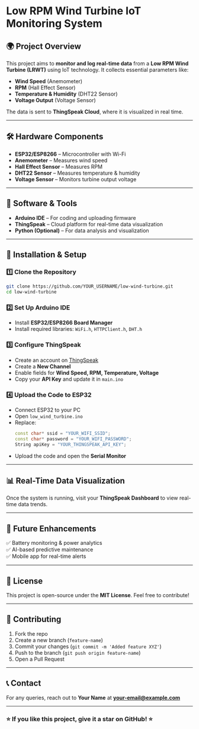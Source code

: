 # Low RPM Wind Turbine IoT Monitoring System

## 🌍 Project Overview
This project aims to **monitor and log real-time data** from a **Low RPM Wind Turbine (LRWT)** using IoT technology. It collects essential parameters like:
- **Wind Speed** (Anemometer)
- **RPM** (Hall Effect Sensor)
- **Temperature & Humidity** (DHT22 Sensor)
- **Voltage Output** (Voltage Sensor)

The data is sent to **ThingSpeak Cloud**, where it is visualized in real time.

---
## 🛠️ Hardware Components
- **ESP32/ESP8266** – Microcontroller with Wi-Fi
- **Anemometer** – Measures wind speed
- **Hall Effect Sensor** – Measures RPM
- **DHT22 Sensor** – Measures temperature & humidity
- **Voltage Sensor** – Monitors turbine output voltage

---
## 📡 Software & Tools
- **Arduino IDE** – For coding and uploading firmware
- **ThingSpeak** – Cloud platform for real-time data visualization
- **Python (Optional)** – For data analysis and visualization

---
## 🚀 Installation & Setup
### 1️⃣ **Clone the Repository**
```bash
git clone https://github.com/YOUR_USERNAME/low-wind-turbine.git
cd low-wind-turbine
```

### 2️⃣ **Set Up Arduino IDE**
- Install **ESP32/ESP8266 Board Manager**
- Install required libraries: `WiFi.h`, `HTTPClient.h`, `DHT.h`

### 3️⃣ **Configure ThingSpeak**
- Create an account on [ThingSpeak](https://thingspeak.com/)
- Create a **New Channel**
- Enable fields for **Wind Speed, RPM, Temperature, Voltage**
- Copy your **API Key** and update it in `main.ino`

### 4️⃣ **Upload the Code to ESP32**
- Connect ESP32 to your PC
- Open `low_wind_turbine.ino`
- Replace:
  ```cpp
  const char* ssid = "YOUR_WIFI_SSID";
  const char* password = "YOUR_WIFI_PASSWORD";
  String apiKey = "YOUR_THINGSPEAK_API_KEY";
  ```
- Upload the code and open the **Serial Monitor**

---
## 📊 Real-Time Data Visualization
Once the system is running, visit your **ThingSpeak Dashboard** to view real-time data trends.

---
## 🔧 Future Enhancements
✅ Battery monitoring & power analytics  
✅ AI-based predictive maintenance  
✅ Mobile app for real-time alerts  

---
## 📝 License
This project is open-source under the **MIT License**. Feel free to contribute!

---
## 🤝 Contributing
1. Fork the repo
2. Create a new branch (`feature-name`)
3. Commit your changes (`git commit -m 'Added feature XYZ'`)
4. Push to the branch (`git push origin feature-name`)
5. Open a Pull Request

---
## 📞 Contact
For any queries, reach out to **Your Name** at **your-email@example.com**

---
### ⭐ If you like this project, give it a star on GitHub! ⭐

